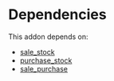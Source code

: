 # Dependencies

This addon depends on:

- [sale_stock](https://github.com/bringout/oca-ocb-sale/tree/b79cef0fc454482466e93989011360a14a738822/odoo-bringout-oca-ocb-sale_stock)
- [purchase_stock](https://github.com/bringout/oca-ocb-warehouse/tree/a20991bbfdc7baa6dc44c859c38e8a739915edf9/odoo-bringout-oca-ocb-purchase_stock)
- [sale_purchase](https://github.com/bringout/oca-ocb-core/tree/e9ca19c0c154b94934ea86258814c560c4e016f4/odoo-bringout-oca-ocb-sale_purchase)
